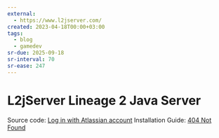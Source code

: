 ```yaml
---
external:
  - https://www.l2jserver.com/
created: 2023-04-18T00:00+03:00
tags:
  - blog
  - gamedev
sr-due: 2025-09-18
sr-interval: 70
sr-ease: 247
---
```


# L2jServer Lineage 2 Java Server

Source code: [Log in with Atlassian account](https://bitbucket.org/l2jserver/workspace/overview) Installation Guide: [404 Not Found](https://l2jserver.com/centos8.html)
